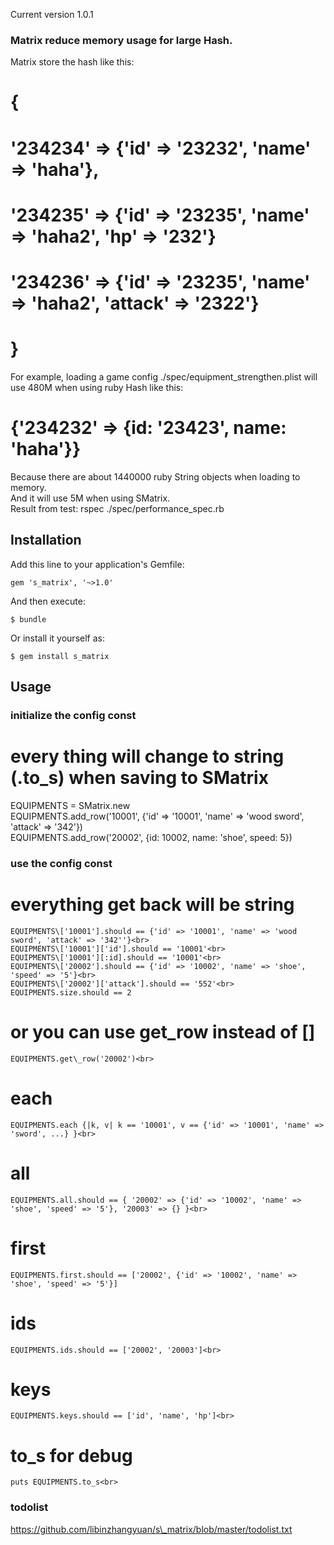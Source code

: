 Current version 1.0.1

### Matrix reduce memory usage for large Hash.
  Matrix store the hash like this: <br>
  # {<br>
  #  '234234' => {'id' => '23232', 'name' => 'haha'},<br>
  #  '234235' => {'id' => '23235', 'name' => 'haha2', 'hp' => '232'}<br>
  #  '234236' => {'id' => '23235', 'name' => 'haha2', 'attack' => '2322'}<br>
  # }<br>
  For example, loading a game config ./spec/equipment\_strengthen.plist will use 480M when using ruby Hash like this:<br>
  #      {'234232' => {id: '23423', name: 'haha'}}<br>
   Because there are about 1440000 ruby String objects when loading to memory.<br>
     And it will use 5M when using SMatrix.<br>
Result from test:   rspec ./spec/performance\_spec.rb<br>

## Installation

Add this line to your application's Gemfile:

    gem 's_matrix', '~>1.0'

And then execute:

    $ bundle

Or install it yourself as:

    $ gem install s_matrix


## Usage
### initialize the config const
  # every thing will change to string (.to\_s) when saving to SMatrix<br>
  EQUIPMENTS = SMatrix.new<br>
  EQUIPMENTS.add\_row('10001', {'id' => '10001', 'name' => 'wood sword', 'attack' => '342'})<br>
  EQUIPMENTS.add\_row('20002', {id: 10002, name: 'shoe', speed: 5})<br>

### use the config const
  # everything get back will be string<br>
    EQUIPMENTS\['10001'].should == {'id' => '10001', 'name' => 'wood sword', 'attack' => '342''}<br>
    EQUIPMENTS\['10001']['id'].should == '10001'<br>
    EQUIPMENTS\['10001'][:id].should == '10001'<br>
    EQUIPMENTS\['20002'].should == {'id' => '10002', 'name' => 'shoe', 'speed' => '5'}<br>
    EQUIPMENTS\['20002']['attack'].should == '552'<br>
    EQUIPMENTS.size.should == 2
  # or you can use get\_row instead of []<br>
    EQUIPMENTS.get\_row('20002')<br>
  # each<br>
    EQUIPMENTS.each {|k, v| k == '10001', v == {'id' => '10001', 'name' => 'sword', ...} }<br>
  # all<br>
    EQUIPMENTS.all.should == { '20002' => {'id' => '10002', 'name' => 'shoe', 'speed' => '5'}, '20003' => {} }<br>
  # first<br>
    EQUIPMENTS.first.should == ['20002', {'id' => '10002', 'name' => 'shoe', 'speed' => '5'}]
  # ids<br>
    EQUIPMENTS.ids.should == ['20002', '20003']<br>
  # keys<br>
    EQUIPMENTS.keys.should == ['id', 'name', 'hp']<br>
  # to\_s for debug<br>
    puts EQUIPMENTS.to_s<br>

### todolist
  https://github.com/libinzhangyuan/s\_matrix/blob/master/todolist.txt
